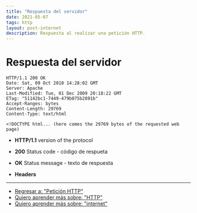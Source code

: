 ```yaml
---
title: "Respuesta del servidor"
date: 2021-05-07
tags: http
layout: post-internet
description: Respuesta al realizar una petición HTTP.
---
```


# Respuesta del servidor

```http
HTTP/1.1 200 OK
Date: Sat, 09 Oct 2010 14:28:02 GMT
Server: Apache
Last-Modified: Tue, 01 Dec 2009 20:18:22 GMT
ETag: "51142bc1-7449-479b075b2891b"
Accept-Ranges: bytes
Content-Length: 29769
Content-Type: text/html

<!DOCTYPE html... (here comes the 29769 bytes of the requested web page)
```

- **HTTP/1.1**
	version of the protocol
- **200**
	Status code - código de respueta
- **OK**
	Status message - texto de respuesta

- **Headers**

***

- [Regresar a: "Petición HTTP"](que-es-una-peticion-http)
- [Quiero aprender más sobre: "HTTP"](que-es-http)
- [Quiero aprender más sobre: "internet"](../00/internet)
